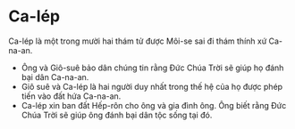 # Ca-lép

Ca-lép là một trong mười hai thám tử được Môi-se sai đi thám thính xứ Ca-na-an.
- Ông và Giô-suê bảo dân chúng tin rằng Đức Chúa Trời sẽ giúp họ đánh bại dân Ca-na-an. 
- Giô suê và Ca-lép là hai người duy nhất trong thế hệ của họ được phép tiến vào đất hứa Ca-na-an.
- Ca-lép xin ban đất Hếp-rôn cho ông và gia đình ông. Ông biết rằng Đức Chúa Trời sẽ giúp ông đánh bại dân tộc sống tại đó.


